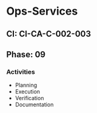 # Ops-Services

## CI: CI-CA-C-002-003
## Phase: 09

### Activities
- Planning
- Execution
- Verification
- Documentation
